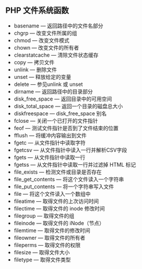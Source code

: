 ## PHP 文件系统函数 ##

- basename — 返回路径中的文件名部分
- chgrp  — 改变文件所属的组
- chmod  — 改变文件模式
- chown  — 改变文件的所有者 
- clearstatcache — 清除文件状态缓存
- copy — 拷贝文件
- unlink — 删除文件
- unset — 释放给定的变量
- delete — 参见unlink 或 unset
- dirname — 返回路径中的目录部分
- disk_free_space — 返回目录中的可用空间
- disk_total_space — 返回一个目录的磁盘总大小
- diskfreespace — disk_free_space 别名
- fclose — 关闭一个已打开的文件指针
- feof — 测试文件指针是否到了文件结束的位置
- fflush — 将缓冲内容输出到文件
- fgetc — 从文件指针中读取字符
- fgetcsv — 从文件指针中读入一行并解析CSV字段
- fgets — 从文件指针中读取一行
- fgetss — 从文件指针中读取一行并过滤掉 HTML 标记
- file_exists — 检测文件或目录是否存在
- file_get_contents — 将这个文件读入一个字符串
- file_put_contents — 将一个字符串写入文件
- file — 将这个文件读入一个数组中
- fileatime — 取得文件的上次访问时间
- filectime — 取得文件的 inode 修改时间
- filegroup — 取得文件的组
- fileinode — 取得文件的 iNode（节点）
- filemtime — 取得文件的修改时间
- fileowner — 取得文件的所有者
- fileperms — 取得文件的权限
- filesize — 取得文件大小
- filetype — 取得文件类型
